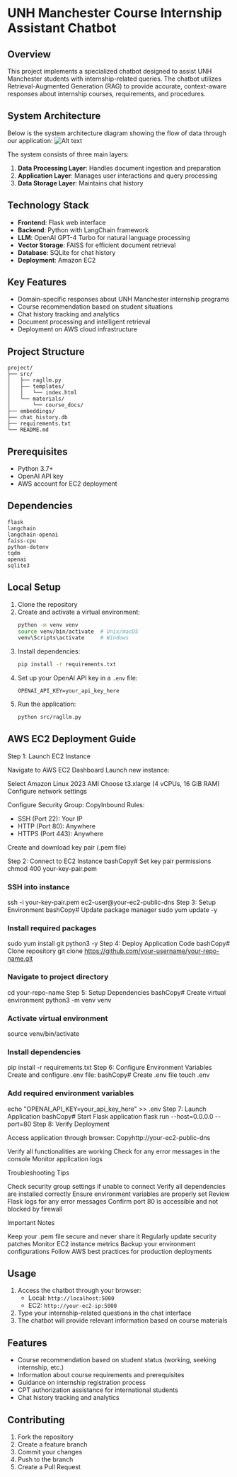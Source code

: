 # UNH Manchester Course Internship Assistant Chatbot

## Overview
This project implements a specialized chatbot designed to assist UNH Manchester students with internship-related queries. The chatbot utilizes Retrieval-Augmented Generation (RAG) to provide accurate, context-aware responses about internship courses, requirements, and procedures.

## System Architecture
Below is the system architecture diagram showing the flow of data through our application:
![Alt text](images/flow.png)


The system consists of three main layers:
1. **Data Processing Layer**: Handles document ingestion and preparation
2. **Application Layer**: Manages user interactions and query processing
3. **Data Storage Layer**: Maintains chat history
## Technology Stack
- **Frontend**: Flask web interface
- **Backend**: Python with LangChain framework
- **LLM**: OpenAI GPT-4 Turbo for natural language processing
- **Vector Storage**: FAISS for efficient document retrieval
- **Database**: SQLite for chat history
- **Deployment**: Amazon EC2

## Key Features
- Domain-specific responses about UNH Manchester internship programs
- Course recommendation based on student situations
- Chat history tracking and analytics
- Document processing and intelligent retrieval
- Deployment on AWS cloud infrastructure

## Project Structure
```
project/
├── src/
│   ├── ragllm.py
│   ├── templates/
│   │   └── index.html
│   └── materials/
│       └── course_docs/
├── embeddings/
├── chat_history.db
├── requirements.txt
└── README.md
```

## Prerequisites
- Python 3.7+
- OpenAI API key
- AWS account for EC2 deployment

## Dependencies
```
flask
langchain
langchain-openai
faiss-cpu
python-dotenv
tqdm
openai
sqlite3
```

## Local Setup
1. Clone the repository
2. Create and activate a virtual environment:
   ```bash
   python -m venv venv
   source venv/bin/activate  # Unix/macOS
   venv\Scripts\activate     # Windows
   ```
3. Install dependencies:
   ```bash
   pip install -r requirements.txt
   ```
4. Set up your OpenAI API key in a `.env` file:
   ```
   OPENAI_API_KEY=your_api_key_here
   ```
5. Run the application:
   ```bash
   python src/ragllm.py
   ```

## AWS EC2 Deployment Guide
Step 1: Launch EC2 Instance

Navigate to AWS EC2 Dashboard
Launch new instance:

Select Amazon Linux 2023 AMI
Choose t3.xlarge (4 vCPUs, 16 GiB RAM)
Configure network settings


Configure Security Group:
CopyInbound Rules:
- SSH (Port 22): Your IP
- HTTP (Port 80): Anywhere
- HTTPS (Port 443): Anywhere

Create and download key pair (.pem file)

Step 2: Connect to EC2 Instance
bashCopy# Set key pair permissions
chmod 400 your-key-pair.pem

### SSH into instance
ssh -i your-key-pair.pem ec2-user@your-ec2-public-dns
Step 3: Setup Environment
bashCopy# Update package manager
sudo yum update -y

### Install required packages
sudo yum install git python3 -y
Step 4: Deploy Application Code
bashCopy# Clone repository
git clone https://github.com/your-username/your-repo-name.git

### Navigate to project directory
cd your-repo-name
Step 5: Setup Dependencies
bashCopy# Create virtual environment
python3 -m venv venv

### Activate virtual environment
source venv/bin/activate

### Install dependencies
pip install -r requirements.txt
Step 6: Configure Environment Variables
Create and configure .env file:
bashCopy# Create .env file
touch .env

### Add required environment variables
echo "OPENAI_API_KEY=your_api_key_here" >> .env
Step 7: Launch Application
bashCopy# Start Flask application
flask run --host=0.0.0.0 --port=80
Step 8: Verify Deployment

Access application through browser:
Copyhttp://your-ec2-public-dns

Verify all functionalities are working
Check for any error messages in the console
Monitor application logs

Troubleshooting Tips

Check security group settings if unable to connect
Verify all dependencies are installed correctly
Ensure environment variables are properly set
Review Flask logs for any error messages
Confirm port 80 is accessible and not blocked by firewall

Important Notes

Keep your .pem file secure and never share it
Regularly update security patches
Monitor EC2 instance metrics
Backup your environment configurations
Follow AWS best practices for production deployments

## Usage
1. Access the chatbot through your browser:
   - Local: `http://localhost:5000`
   - EC2: `http://your-ec2-ip:5000`
2. Type your internship-related questions in the chat interface
3. The chatbot will provide relevant information based on course materials

## Features
- Course recommendation based on student status (working, seeking internship, etc.)
- Information about course requirements and prerequisites
- Guidance on internship registration process
- CPT authorization assistance for international students
- Chat history tracking and analytics

## Contributing
1. Fork the repository
2. Create a feature branch
3. Commit your changes
4. Push to the branch
5. Create a Pull Request

